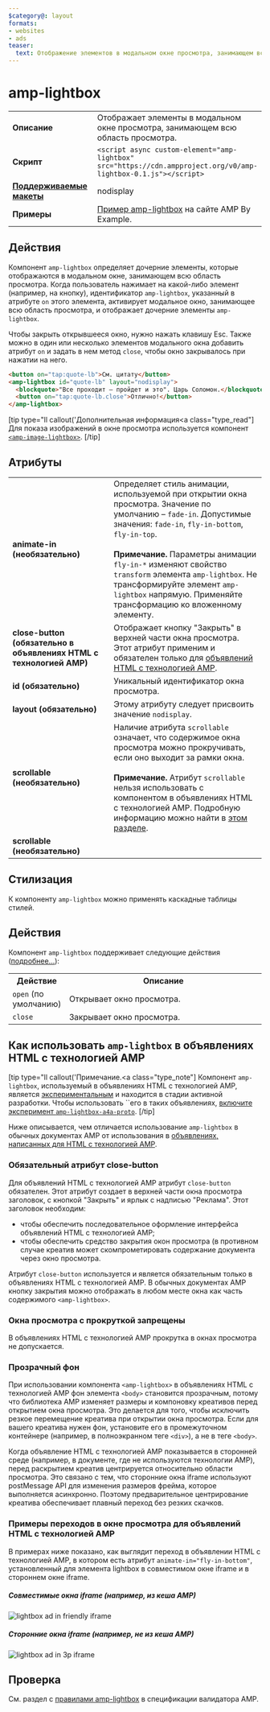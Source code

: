 ```yaml
---
$category@: layout
formats:
- websites
- ads
teaser:
  text: Отображение элементов в модальном окне просмотра, занимающем всю область просмотра.
---
```




<!---
       Copyright 2016 The AMP HTML Authors. All Rights Reserved.

       Licensed under the Apache License, Version 2.0 (the "License");
     you may not use this file except in compliance with the License.
     You may obtain a copy of the License at

     http://www.apache.org/licenses/LICENSE-2.0

     Unless required by applicable law or agreed to in writing, software
     distributed under the License is distributed on an "AS-IS" BASIS,
     WITHOUT WARRANTIES OR CONDITIONS OF ANY KIND, either express or implied.
     See the License for the specific language governing permissions and
     limitations under the License.
-->

# amp-lightbox

<table>
  <tr>
    <td width="40%"><strong>Описание</strong></td>
    <td>Отображает элементы в модальном окне просмотра, занимающем всю область просмотра.</td>
  </tr>
  <tr>
    <td width="40%"><strong>Скрипт</strong></td>
    <td><code>&lt;script async custom-element="amp-lightbox" src="https://cdn.ampproject.org/v0/amp-lightbox-0.1.js"&gt;&lt;/script&gt;</code></td>
  </tr>
  <tr>
    <td class="col-fourty"><strong><a href="https://www.ampproject.org/docs/guides/responsive/control_layout.html">Поддерживаемые макеты</a></strong></td>
    <td>nodisplay</td>
  </tr>
  <tr>
    <td width="40%"><strong>Примеры</strong></td>
    <td><a href="https://ampbyexample.com/components/amp-lightbox/">Пример amp-lightbox</a> на сайте AMP By Example.</td>
  </tr>
</table>


## Действия

Компонент `amp-lightbox` определяет дочерние элементы, которые отображаются в модальном окне, занимающем всю область просмотра. Когда пользователь нажимает на какой-либо элемент (например, на кнопку), идентификатор `amp-lightbox`, указанный в атрибуте `on` этого элемента, активирует модальное окно, занимающее всю область просмотра, и отображает дочерние элементы `amp-lightbox`.

Чтобы закрыть открывшееся окно, нужно нажать клавишу Esc. Также можно в один или несколько элементов модального окна добавить атрибут `on` и задать в нем метод `close`, чтобы окно закрывалось при нажатии на него.

```html
<button on="tap:quote-lb">См. цитату</button>
<amp-lightbox id="quote-lb" layout="nodisplay">
  <blockquote>"Все проходит – пройдет и это". Царь Соломон.</blockquote>
  <button on="tap:quote-lb.close">Отлично!</button>
</amp-lightbox>
```

[tip type="ll callout('Дополнительная информация</b><a class="type_read"]
Для показа изображений в окне просмотра используется компонент [`<amp-image-lightbox>`](https://www.ampproject.org/docs/reference/components/amp-image-lightbox).
[/tip]

## Атрибуты

<table>
  <tr>
    <td width="40%"><strong>animate-in (необязательно)</strong></td>
    <td>Определяет стиль анимации, используемой при открытии окна просмотра. Значение по умолчанию – <code>fade-in</code>. Допустимые значения: <code>fade-in</code>, <code>fly-in-bottom</code>, <code>fly-in-top</code>.
      <br><br>
        <strong>Примечание.</strong> Параметры анимации <code>fly-in-*</code> изменяют свойство <code>transform</code> элемента <code>amp-lightbox</code>. Не трансформируйте элемент <code>amp-lightbox</code> напрямую. Применяйте трансформацию ко вложенному элементу.</td>
      </tr>
      <tr>
        <td width="40%"><strong>close-button (обязательно в объявлениях HTML с технологией AMP)</strong></td>
        <td>Отображает кнопку "Закрыть" в верхней части окна просмотра. Этот атрибут применим и обязателен только для <a href="#a4a">объявлений HTML с технологией AMP</a>.</td>
      </tr>
      <tr>
        <td width="40%"><strong>id (обязательно)</strong></td>
        <td>Уникальный идентификатор окна просмотра.</td>
      </tr>
      <tr>
        <td width="40%"><strong>layout (обязательно)</strong></td>
        <td>Этому атрибуту следует присвоить значение <code>nodisplay</code>.</td>
      </tr>
      <tr>
        <td width="40%"><strong>scrollable (необязательно)</strong></td>
        <td>Наличие атрибута <code>scrollable</code> означает, что содержимое окна просмотра можно прокручивать, если оно выходит за рамки окна.
          <br><br>
            <strong>Примечание.</strong> Атрибут <code>scrollable</code> нельзя использовать с компонентом <code><amp-lightbox></code> в объявлениях HTML с технологией AMP. Подробную информацию можно найти в <a href="#a4a">этом разделе</a>.</td>
          </tr>
          <tr>
            <td width="40%"><strong>scrollable (необязательно)</strong></td>
            <td></td>
          </tr>
        </table>

## Стилизация

К компоненту `amp-lightbox` можно применять каскадные таблицы стилей.

## Действия

Компонент `amp-lightbox` поддерживает следующие действия ([подробнее…](https://www.ampproject.org/docs/reference/amp-actions-and-events)):

<table>
  <tr>
    <th width="20%">Действие</th>
    <th>Описание</th>
  </tr>
  <tr>
    <td><code>open</code> (по умолчанию)</td>
    <td>Открывает окно просмотра.</td>
  </tr>
  <tr>
    <td><code>close</code></td>
    <td>Закрывает окно просмотра.</td>
  </tr>
</table>

## <a id="a4a"></a> Как использовать `amp-lightbox` в объявлениях HTML с технологией AMP

[tip type="ll callout('Примечание.</b><a class="type_note"]
Компонент `amp-lightbox`, используемый в объявлениях HTML с технологией AMP, является [экспериментальным](https://www.ampproject.org/docs/reference/experimental) и находится в стадии активной разработки. Чтобы использовать ``его в таких объявлениях, [включите эксперимент `amp-lightbox-a4a-proto`](http://cdn.ampproject.org/experiments.html).
[/tip]

Ниже описывается, чем отличается использование `amp-lightbox` в обычных документах AMP от использования в [объявлениях, написанных для HTML с технологией AMP](../amp-a4a/amp-a4a-format.md).

### Обязательный атрибут close-button

Для объявлений HTML с технологией AMP атрибут `close-button` обязателен. Этот атрибут создает в верхней части окна просмотра заголовок, с кнопкой "Закрыть" и ярлык с надписью "Реклама". Этот заголовок необходим:

* чтобы обеспечить последовательное оформление интерфейса объявлений HTML с технологией AMP;
* чтобы обеспечить средство закрытия окон просмотра (в противном случае креатив может скомпрометировать содержание документа через окно просмотра.

Атрибут `close-button` используется и является обязательным только в объявлениях HTML с технологией AMP. В обычных документах AMP кнопку закрытия можно отображать в любом месте окна как часть содержимого `<amp-lightbox>`.

### Окна просмотра с прокруткой запрещены

В объявлениях HTML с технологией AMP прокрутка в окнах просмотра не допускается.

### Прозрачный фон

При использовании компонента `<amp-lightbox>` в объявлениях HTML с технологией AMP фон элемента `<body>` становится прозрачным, потому что библиотека AMP изменяет размеры и компоновку креативов перед открытием окна просмотра. Это делается для того, чтобы исключить резкое перемещение креатива при открытии окна просмотра. Если для вашего креатива нужен фон, установите его в промежуточном контейнере (например, в полноэкранном теге `<div>`), а не в теге `<body>`.

Когда объявление HTML с технологией AMP показывается в сторонней среде (например, в документе, где не используются технологии AMP), перед раскрытием креатив центрируется относительно области просмотра. Это связано с тем, что сторонние окна iframe используют postMessage API для изменения размеров фрейма, которое выполняется асинхронно. Поэтому предварительное центрирование креатива обеспечивает плавный переход без резких скачков.

### Примеры переходов в окне просмотра для объявлений HTML с технологией AMP

В примерах ниже показано, как выглядит переход в объявлении HTML с технологией AMP, в котором есть атрибут `animate-in="fly-in-bottom"`, установленный для элемента lightbox в совместимом окне iframe и в стороннем окне iframe.

##### Совместимые окна iframe (например, из кеша AMP)

<amp-img alt="lightbox ad in friendly iframe" width="360" height="480" src="https://github.com/ampproject/amphtml/raw/master/spec/img/lightbox-ad-fie.gif" layout="fixed">
  <noscript>
    <img alt="lightbox ad in friendly iframe" src="../../spec/img/lightbox-ad-fie.gif">
    </noscript>
  </amp-img>

##### Сторонние окна iframe (например, не из кеша AMP)

<amp-img alt="lightbox ad in 3p iframe" width="360" height="480" src="https://github.com/ampproject/amphtml/raw/master/spec/img/lightbox-ad-3p.gif" layout="fixed">
  <noscript>
    <img alt="lightbox ad in 3p iframe" src="../../spec/img/lightbox-ad-3p.gif">
    </noscript>
  </amp-img>

## Проверка

См. раздел с [правилами amp-lightbox](https://github.com/ampproject/amphtml/blob/master/extensions/amp-lightbox/validator-amp-lightbox.protoascii) в спецификации валидатора AMP.
